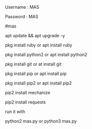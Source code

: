 

Username : MAS

Password : MAS

#mas

apt update && apt upgrade -y

pkg install ruby or apt install ruby

pkg install python2 or apt install python2

pkg install git or at install git

pkg install pip or apt install pip

pkg install pip2 or apt install pip2

pip2 install mechanize

pip2 install requests

run it with 

python2 mas.py
or
python3 mas.py
